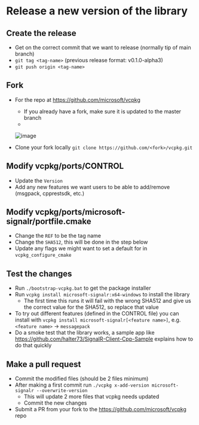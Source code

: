 # Release a new version of the library

## Create the release
* Get on the correct commit that we want to release (normally tip of main branch)
* `git tag <tag-name>` (previous release format: v0.1.0-alpha3)
* `git push origin <tag-name>`

## Fork
* For the repo at https://github.com/microsoft/vcpkg
  - If you already have a fork, make sure it is updated to the master branch
  - 
  ![image](https://user-images.githubusercontent.com/7574801/128568379-deb14ed7-1ba3-4cb7-83d2-faecf8300f21.png)

* Clone your fork locally `git clone https://github.com/<fork>/vcpkg.git`

## Modify vcpkg/ports/CONTROL
* Update the `Version`
* Add any new features we want users to be able to add/remove (msgpack, cpprestsdk, etc.)

## Modify vcpkg/ports/microsoft-signalr/portfile.cmake
* Change the `REF` to be the tag name
* Change the `SHA512`, this will be done in the step below
* Update any flags we might want to set a default for in `vcpkg_configure_cmake`

## Test the changes
* Run `./bootstrap-vcpkg.bat` to get the package installer
* Run `vcpkg install microsoft-signalr:x64-windows` to install the library
  - The first time this runs it will fail with the wrong SHA512 and give us the correct value for the SHA512, so replace that value
* To try out different features (defined in the CONTROL file) you can install with `vcpkg install microsoft-signalr[<feature name>]`, e.g. `<feature name>` -> `messagepack`
* Do a smoke test that the library works, a sample app like https://github.com/halter73/SignalR-Client-Cpp-Sample explains how to do that quickly

## Make a pull request
* Commit the modified files (should be 2 files minimum)
* After making a first commit run `./vcpkg x-add-version microsoft-signalr --overwrite-version`
  - This will update 2 more files that vcpkg needs updated
  - Commit the new changes
* Submit a PR from your fork to the https://github.com/microsoft/vcpkg repo
